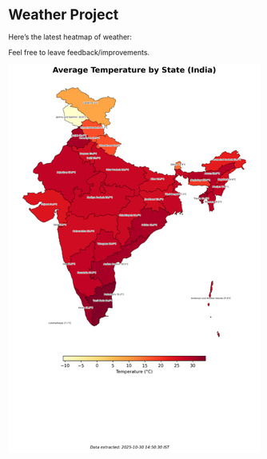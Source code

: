 # Weather Project

Here’s the latest heatmap of weather:

Feel free to leave feedback/improvements.

![India Heatmap](docs/assets/india_heatmap.png?v=032DE1)
